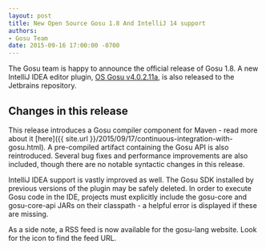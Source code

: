 ```yaml
---
layout: post
title: New Open Source Gosu 1.8 And IntelliJ 14 support
authors:
- Gosu Team
date: 2015-09-16 17:00:00 -0700
---
```


The Gosu team is happy to announce the official release of Gosu 1.8. A new IntelliJ IDEA editor plugin, [OS Gosu v4.0.2.11a](https://plugins.jetbrains.com/plugin/download?pr=&updateId=21368), is also released to the Jetbrains repository.

Changes in this release
-----------------------

This release introduces a Gosu compiler component for Maven - read more about it [here]({{ site.url }}/2015/09/17/continuous-integration-with-gosu.html). A pre-compiled artifact containing the Gosu API is also reintroduced.  Several bug fixes and performance improvements are also included, though there are no notable syntactic changes in this release.

IntelliJ IDEA support is vastly improved as well. The Gosu SDK installed by previous versions of the plugin may be safely deleted. In order to execute Gosu code in the IDE, projects must explicitly include the gosu-core and gosu-core-api JARs on their classpath - a helpful error is displayed if these are missing.

As a side note, a RSS feed is now available for the gosu-lang website. Look for the <i class="fa fa-rss"></i> icon to find the feed URL.
